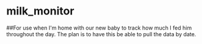 # milk_monitor
##For use when I'm home with our new baby to track how much I fed him throughout the day.
The plan is to have this be able to pull the data by date.
